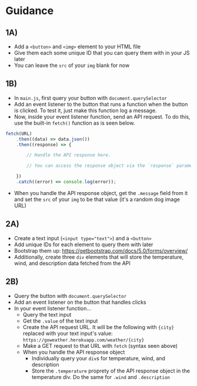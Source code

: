 # Guidance

## 1A)

* Add a `<button>`  and `<img>` element to your HTML file
* Give them each some unique ID that you can query them with in your JS later
* You can leave the `src` of your `img` blank for now

## 1B)

* In `main.js`, first query your button with `document.querySelector`
* Add an event listener to the button that runs a function when the button is clicked. To test it, just make this function log a message.
* Now, inside your event listener function, send an API request. To do this, use the built-in `fetch()` function as is seen below.

```javascript
fetch(URL)
    .then((data) => data.json())
    .then((response) => {

        // Handle the API response here.

        // You can access the response object via the `response` parameter

    })
    .catch((error) => console.log(error));
```

* When you handle the API response object, get the `.message` field from it and set the `src` of your `img` to be that value (it's a random dog image URL)

## 2A)

* Create a text input (`<input type="text">`) and a `<button>`
* Add unique IDs for each element to query them with later
* Bootstrap them up: https://getbootstrap.com/docs/5.0/forms/overview/
* Additionally, create three `div` elements that will store the temperature, wind, and description data fetched from the API

## 2B)

* Query the button with `document.querySelector`
* Add an event listener on the button that handles clicks
* In your event listener function...
  * Query the text input
  * Get the `.value` of the text input
  * Create the API request URL. It will be the following with `{city}` replaced with your text input's value: `https://goweather.herokuapp.com/weather/{city}`
  * Make a GET request to that URL with `fetch` (syntax seen above)
  * When you handle the API response object
    * Individually query your `div`s for temperature, wind, and description
    * Store the `.temperature` proprety of the API response object in the temperature div. Do the same for `.wind` and `.description`
    